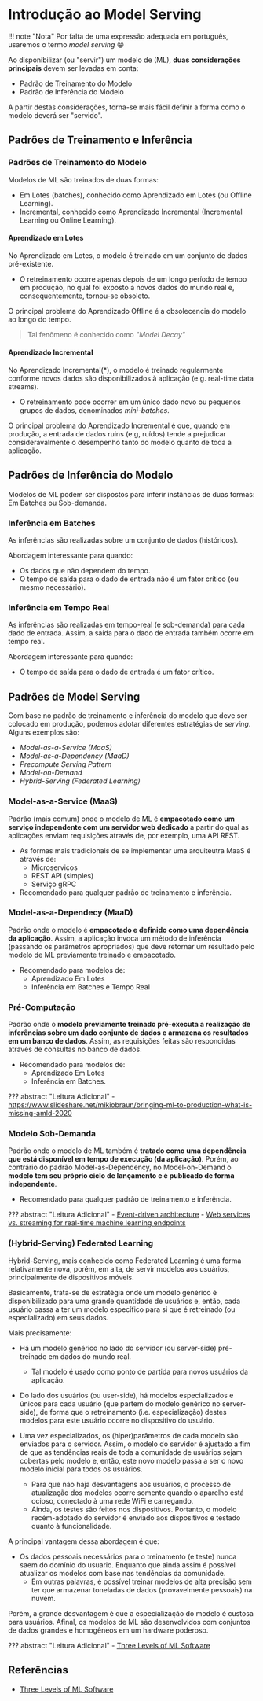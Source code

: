 # Introdução ao Model Serving

!!! note "Nota"
    Por falta de uma expressão adequada em português, usaremos o termo *model serving* :grin:

Ao disponibilizar (ou "servir") um modelo de (ML), **duas considerações principais** devem ser levadas em conta:

- Padrão de Treinamento do Modelo
- Padrão de Inferência do Modelo

A partir destas considerações, torna-se mais fácil definir a forma como o modelo deverá ser "servido".

## Padrões de Treinamento e Inferência

### Padrões de Treinamento do Modelo

Modelos de ML são treinados de duas formas:

- Em Lotes (batches), conhecido como Aprendizado em Lotes (ou Offline Learning).
- Incremental, conhecido como Aprendizado Incremental (Incremental Learning ou Online Learning).

#### Aprendizado em Lotes

No Aprendizado em Lotes, o modelo é treinado em um conjunto de dados pré-existente.

- O retreinamento ocorre apenas depois de um longo período de tempo em produção, no qual foi exposto a novos dados do mundo real e, consequentemente, tornou-se obsoleto.

O principal problema do Aprendizado Offline é a obsolecencia do modelo ao longo do tempo.

> Tal fenômeno é conhecido como *"Model Decay"*

#### Aprendizado Incremental

No Aprendizado Incremental(*), o modelo é treinado regularmente conforme novos dados são disponibilizados à aplicação (e.g. real-time data streams).

- O retreinamento pode ocorrer em um único dado novo ou pequenos grupos de dados, denominados *mini-batches*.

O principal problema do Aprendizado Incremental é que, quando em produção, a entrada de dados ruins (e.g, ruídos) tende a prejudicar consideravalmente o desempenho tanto do modelo quanto de toda a aplicação.

## Padrões de Inferência do Modelo

Modelos de ML podem ser dispostos para inferir instâncias de duas formas: Em Batches ou Sob-demanda.

### Inferência em Batches

As inferências são realizadas sobre um conjunto de dados (históricos).

Abordagem interessante para quando:

- Os dados que não dependem do tempo.
- O tempo de saída para o dado de entrada não é um fator crítico (ou mesmo necessário).

### Inferência em Tempo Real

As inferências são realizadas em tempo-real (e sob-demanda) para cada dado de entrada. Assim, a saída para o dado de entrada também ocorre em tempo real.

Abordagem interessante para quando:

- O tempo de saída para o dado de entrada é um fator crítico.

## Padrões de Model Serving

Com base no padrão de treinamento e inferência do modelo que deve ser colocado em produção, podemos adotar diferentes estratégias de *serving*. Alguns exemplos são:

- *Model-as-a-Service (MaaS)*
- *Model-as-a-Dependency (MaaD)*
- *Precompute Serving Pattern*
- *Model-on-Demand*
- *Hybrid-Serving (Federated Learning)*

### Model-as-a-Service (MaaS)

Padrão (mais comum) onde o modelo de ML é **empacotado como um serviço independente com um servidor web dedicado** a partir do qual as aplicações enviam requisições através de, por exemplo, uma API REST.

- As formas mais tradicionais de se implementar uma arquiteutra MaaS é através de:
  - Microserviços
  - REST API (simples)
  - Serviço gRPC
- Recomendado para qualquer padrão de treinamento e inferência.

###  Model-as-a-Dependecy (MaaD)

Padrão onde o modelo é **empacotado e definido como uma dependência da aplicação**. Assim, a aplicação invoca um método de inferência (passando os parâmetros apropriados) que deve retornar um resultado pelo modelo de ML previamente treinado e empacotado.

- Recomendado para modelos de:
  - Aprendizado Em Lotes
  - Inferência em Batches e Tempo Real

### Pré-Computação

Padrão onde o **modelo previamente treinado pré-executa a realização de inferências sobre um dado conjunto de dados e armazena os resultados em um banco de dados**. Assim, as requisições feitas são respondidas através de consultas no banco de dados.

- Recomendado para modelos de:
  - Aprendizado Em Lotes
  - Inferência em Batches.

??? abstract "Leitura Adicional"
    - https://www.slideshare.net/mikiobraun/bringing-ml-to-production-what-is-missing-amld-2020

### Modelo Sob-Demanda

Padrão onde o modelo de ML também é **tratado como uma dependência que está disponível em tempo de execução (da aplicação)**. Porém, ao contrário do padrão Model-as-Dependency, no Model-on-Demand o **modelo tem seu próprio ciclo de lançamento e é publicado de forma independente**.

- Recomendado para qualquer padrão de treinamento e inferência.

??? abstract "Leitura Adicional"
    - [Event-driven architecture](https://learning.oreilly.com/library/view/software-architecture-patterns/9781491971437/ch02.html)
    - [Web services vs. streaming for real-time machine learning endpoints](https://towardsdatascience.com/web-services-vs-streaming-for-real-time-machine-learning-endpoints-c08054e2b18e)

### (Hybrid-Serving) Federated Learning

Hybrid-Serving, mais conhecido como Federated Learning é uma forma relativamente nova, porém, em alta, de servir modelos aos usuários, principalmente de dispositivos móveis.

Basicamente, trata-se de estratégia onde um modelo genérico é disponibilizado para uma grande quantidade de usuários e, então, cada usuário passa a ter um modelo específico para si que é retreinado (ou especializado) em seus dados.

Mais precisamente:

- Há um modelo genérico no lado do servidor (ou server-side) pré-treinado em dados do mundo real.
  - Tal modelo é usado como ponto de partida para novos usuários da aplicação.

- Do lado dos usuários (ou user-side), há modelos especializados e únicos para cada usuário (que partem do modelo genérico no server-side), de forma que o retreinamento (i.e. especialização) destes modelos para este usuário ocorre no dispositivo do usuário.
- Uma vez especializados, os (hiper)parâmetros de cada modelo são enviados para o servidor. Assim, o modelo do servidor é ajustado a fim de que as tendências reais de toda a comunidade de usuários sejam cobertas pelo modelo e, então, este novo modelo passa a ser o novo modelo inicial para todos os usuários.
  - Para que não haja desvantagens aos usuários, o processo de atualização dos modelos ocorre somente quando o aparelho está ocioso, conectado à uma rede WiFi e carregando.
  - Ainda, os testes são feitos nos dispositivos. Portanto, o modelo recém-adotado do servidor é enviado aos dispositivos e testado quanto à funcionalidade.

A principal vantagem dessa abordagem é que:

- Os dados pessoais necessários para o treinamento (e teste) nunca saem do domínio do usuario. Enquanto que ainda assim é possível atualizar os modelos com base nas tendências da comunidade.
  - Em outras palavras, é possível treinar modelos de alta precisão sem ter que armazenar toneladas de dados (provavelmente pessoais) na nuvem.

Porém, a grande desvantagem é que a especialização do modelo é custosa para usuários. Afinal, os modelos de ML são desenvolvidos com conjuntos de dados grandes e homogêneos em um hardware poderoso.

??? abstract "Leitura Adicional"
    - [Three Levels of ML Software](https://ml-ops.org/content/three-levels-of-ml-software#model-machine-learning-pipelines)


## Referências

- [Three Levels of ML Software](https://ml-ops.org/content/three-levels-of-ml-software#model-machine-learning-pipelines)


